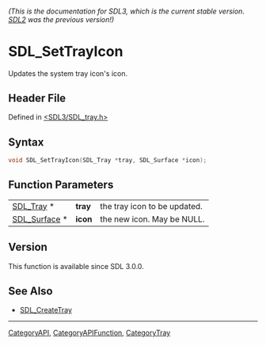 ###### (This is the documentation for SDL3, which is the current stable version. [SDL2](https://wiki.libsdl.org/SDL2/) was the previous version!)
# SDL_SetTrayIcon

Updates the system tray icon's icon.

## Header File

Defined in [<SDL3/SDL_tray.h>](https://github.com/libsdl-org/SDL/blob/main/include/SDL3/SDL_tray.h)

## Syntax

```c
void SDL_SetTrayIcon(SDL_Tray *tray, SDL_Surface *icon);
```

## Function Parameters

|                              |          |                              |
| ---------------------------- | -------- | ---------------------------- |
| [SDL_Tray](SDL_Tray) *       | **tray** | the tray icon to be updated. |
| [SDL_Surface](SDL_Surface) * | **icon** | the new icon. May be NULL.   |

## Version

This function is available since SDL 3.0.0.

## See Also

- [SDL_CreateTray](SDL_CreateTray)

----
[CategoryAPI](CategoryAPI), [CategoryAPIFunction](CategoryAPIFunction), [CategoryTray](CategoryTray)

